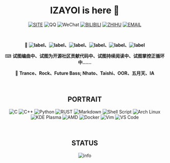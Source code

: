 <div align="center">
  
# IZAYOI is here 🧐

[![SITE](https://img.shields.io/badge/site-izayoi.cn-blueviolet?style=for-the-badge&logo=vercel&color=000000)][site]
![QQ](https://img.shields.io/badge/QQ-1906826229-blueviolet?style=for-the-badge&logo=tencent%20qq&color=4fc3f7)
![WeChat](https://img.shields.io/badge/WeChat-I2ZAY01-blueviolet?style=for-the-badge&logo=wechat&color=7bb32e)
[![BILIBILI](https://img.shields.io/badge/bilibili-%E4%BE%9D%E6%89%8E%E8%8D%AF%E5%8C%BB-blueviolet?style=for-the-badge&logo=bilibili&color=f48fb1)][bilibili]
[![ZHIHU](https://img.shields.io/badge/%E7%9F%A5%E4%B9%8E-IZAYOI-blueviolet?style=for-the-badge&logo=zhihu&color=0084ff)][zhihu]
[![EMAIL](https://img.shields.io/badge/email-izayoint0x80@gmail.com-blueviolet?style=for-the-badge&logo=gmail&color=d14836)][email]

<br>

🙈 **![label](https://img.shields.io/badge/-%E5%AE%87%E5%AE%99%E6%9C%BA%E7%A7%91%E5%AD%A6%E4%B8%8E%E6%8A%80%E6%9C%AF%E4%B8%93%E4%B8%9A%E5%9C%A8%E8%AF%BB-blue)、![label](https://img.shields.io/badge/-%E4%BA%8C%E8%BF%9B%E5%88%B6%E5%AE%89%E5%85%A8%E7%A0%94%E5%8F%91%E8%80%85-green)、![label](https://img.shields.io/badge/-%E9%80%80%E5%BD%B9%20CTFer-gray)、![label](https://img.shields.io/badge/-%E7%94%B5%E5%AD%90%E9%9F%B3%E4%B9%90%E4%B8%8E%E6%91%87%E6%BB%9A%E7%88%B1%E5%A5%BD%E8%80%85-red)、![label](https://img.shields.io/badge/-%E5%8D%8A%E9%80%80%E4%BC%91%E5%9E%83%E6%9C%BA%E4%BD%AC-yellow)、![label](https://img.shields.io/badge/-%E6%95%B0%E7%A0%81%E7%88%B1%E5%A5%BD%E8%80%85-lightgrey)**

⌨ **试图编曲中、试图为开源社区贡献代码中、试图持续阅读中、试图掌控正循环中……**

🎵 **Trance、Rock、Future Bass; Nhato、Taishi、OOR、五月天、IA**

<br>

## PORTRAIT

![C](https://img.shields.io/badge/C-a8b9cc.svg?&style=for-the-badge&logo=c&logoColor=black)
![C++](https://img.shields.io/badge/c++-%2300599C.svg?&style=for-the-badge&logo=c%2b%2b&logoColor=white)
![Python](https://img.shields.io/badge/python-%233776AB.svg?&style=for-the-badge&logo=python&logoColor=white)
![RUST](https://img.shields.io/badge/rust-%23000000.svg?&style=for-the-badge&logo=rust&logoColor=white)
![Markdown](https://img.shields.io/badge/markdown-48ac98.svg?&style=for-the-badge&logo=markdown&logoColor=white)
![Shell Script](https://img.shields.io/badge/shell_script%20-5d87bf.svg?&style=for-the-badge&logo=gnu-bash&logoColor=white)
![Arch Linux](https://img.shields.io/badge/Arch%20Linux-%231793D1.svg?&style=for-the-badge&logo=arch-linux&logoColor=white)
![KDE Plasma](https://img.shields.io/badge/KDE%20Plasma-%231793D1.svg?&style=for-the-badge&logo=kde&logoColor=white)
![AMD](https://img.shields.io/badge/AMD%20yes!-ed1c24.svg?&style=for-the-badge&logo=amd&logoColor=white)
![Docker](https://img.shields.io/badge/Docker-%232496ED.svg?&style=for-the-badge&logo=docker&logoColor=white)
![Vim](https://img.shields.io/badge/Vim-019733.svg?&style=for-the-badge&logo=vim&logoColor=white)
![VS Code](https://img.shields.io/badge/VS%20Code-%23007ACC.svg?&style=for-the-badge&logo=visual-studio-code&logoColor=white)

<br>
 
## STATUS

![info](https://github-readme-stats.vercel.app/api?username=IZAY01&show_icons=true&count_private=true&hide=prs&theme=default_repocard)

<div/>


[email]: mailto:izayoint0x80
[site]: http://izayoi.cn
[zhihu]: https://www.zhihu.com/people/izayoi-28
[bilibili]: https://space.bilibili.com/210892014

